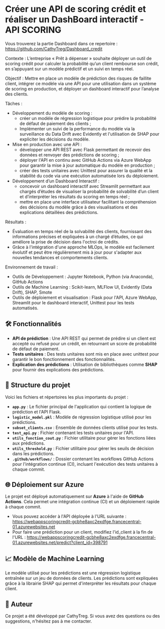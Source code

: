 # Créer une API de scoring crédit et réaliser un DashBoard interactif - API SCORING

Vous trouverez la partie Dashboard dans ce repertoire : https://github.com/CathyTreg/Dashboard_credit

Contexte : L’entreprise « Prêt à dépenser » souhaite déployer un outil de scoring crédit pour calculer la probabilité qu’un client rembourse son crédit, en s’appuyant sur un modèle prédictif et un suivi en temps réel.

Objectif : Mettre en place un modèle de prédiction des risques de faillite client, intégrer ce modèle via une API pour une utilisation dans un système de scoring en production, et déployer un dashboard interactif pour l’analyse des clients.

Tâches :
-	Développement du modèle de scoring :
    - créer un modèle de régression logistique pour prédire la probabilité de défaut de paiement des clients ;
    - Implémenter un suivi de la performance du modèle via la surveillance du Data Drift avec Evidently et l'utilisation de SHAP pour expliciter les décisions du modèle.
-	Mise en production avec une API :
    - développer une API REST avec Flask permettant de recevoir des données et renvoyer des prédictions de scoring ;
    - déployer l'API en continu avec GitHub Actions via Azure WebApp pour garantir la mise à jour automatique du modèle en production ;
    -	créer des tests unitaires avec Unittest pour assurer la qualité et la stabilité du code via une exécution automatisée lors du déploiement.
-	Développement d’un Dashboard Interactif :
    - concevoir un dashboard interactif avec Streamlit permettant aux chargés d’études de visualiser la probabilité de solvabilité d’un client et d’interpréter les résultats du scoring en temps réel ;
    - mettre en place une interface utilisateur facilitant la compréhension des décisions du modèle grâce à des visualisations et des explications détaillées des prédictions.

Résultats : 
-	Évaluation en temps réel de la solvabilité des clients, fournissant des informations précises et expliquées à un chargé d’études, ce qui améliore la prise de décision dans l'octroi de crédits.
-	Grâce à l'intégration d'une approche MLOps, le modèle est facilement évolutif et peut être régulièrement mis à jour pour s'adapter aux nouvelles tendances et comportements clients.

Environnement de travail :
-	Outils de Développement : Jupyter Notebook, Python (via Anaconda), GitHub Actions
-	Outils de Machine Learning : Scikit-learn, MLFlow UI, Evidently (Data Drift), SHAP, Smote
-	Outils de déploiement et visualisation : Flask pour l'API, Azure WebApp, Streamlit pour le dashboard interactif, Unittest pour les tests automatisés.


## 🛠️ Fonctionnalités

- **API de prédiction** : Une API REST qui permet de prédire si un client est accepté ou refusé pour un crédit, en retournant un score de probabilité de défaut de paiement.
- **Tests unitaires** : Des tests unitaires sont mis en place avec unittest pour garantir le bon fonctionnement des fonctionnalités.
- **Explication des prédictions** : Utilisation de bibliothèques comme **SHAP** pour fournir des explications des prédictions.

## 📁 Structure du projet

Voici les fichiers et répertoires les plus importants du projet :

- **`app.py`** : Le fichier principal de l'application qui contient la logique de prédiction et l'API Flask.
- **`logistic_model.pkl`** : Modèle de régression logistique utilisé pour les prédictions.
- **`subset_clients.csv`** : Ensemble de données clients utilisé pour les tests.
- **`test_api.py`** : Fichier contenant les tests unitaires pour l'API.
- **`utils_fonction_cout.py`** : Fichier utilitaire pour gérer les fonctions liées aux prédictions.
- **`utils_threshold.py`** : Fichier utilitaire pour gérer les seuils de décision dans les prédictions.
- **`.github/workflows/`** : Dossier contenant les workflows GitHub Actions pour l'intégration continue (CI), incluant l'exécution des tests unitaires à chaque commit.

## 🌐 Déploiement sur Azure

Le projet est déployé automatiquement sur **Azure** à l'aide de **GitHub Actions**. Cela permet une intégration continue (CI) et un déploiement rapide à chaque commit.

- Vous pouvez accéder à l'API déployée à l'URL suivante : https://webappscoringcredit-gcbhe8axc2exdfge.francecentral-01.azurewebsites.net
- Pour faire une prédiction pour un client, modifiez l'id_client à la fin de l'URL : https://webappscoringcredit-gcbhe8axc2exdfge.francecentral-01.azurewebsites.net/predict?client_id=398791

## 📈 Modèle de Machine Learning

Le modèle utilisé pour les prédictions est une régression logistique entraînée sur un jeu de données de clients. Les prédictions sont expliquées grâce à la librairie SHAP qui permet d'interpréter les résultats pour chaque client.

## 📝 Auteur
Ce projet a été développé par CathyTreg. Si vous avez des questions ou des suggestions, n'hésitez pas à me contacter.
